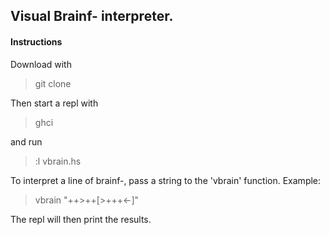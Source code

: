 <h2>Visual Brainf- interpreter.</h2>

<h4>Instructions</h4>

Download with

>git clone

Then start a repl with

>ghci

and run

>:l vbrain.hs

To interpret a line of brainf-, pass a string to the 'vbrain' function. Example:

>vbrain "++>++[>+++<-]"

The repl will then print the results.
